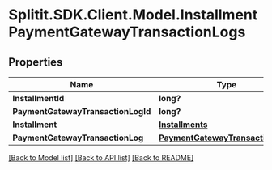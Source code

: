 # Splitit.SDK.Client.Model.InstallmentPaymentGatewayTransactionLogs
## Properties

Name | Type | Description | Notes
------------ | ------------- | ------------- | -------------
**InstallmentId** | **long?** |  | 
**PaymentGatewayTransactionLogId** | **long?** |  | 
**Installment** | [**Installments**](Installments.md) |  | [optional] 
**PaymentGatewayTransactionLog** | [**PaymentGatewayTransactionLogs**](PaymentGatewayTransactionLogs.md) |  | [optional] 

[[Back to Model list]](../README.md#documentation-for-models) [[Back to API list]](../README.md#documentation-for-api-endpoints) [[Back to README]](../README.md)

